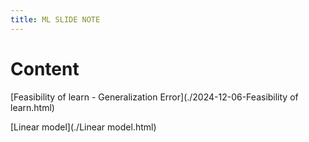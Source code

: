 ```yaml
---
title: ML SLIDE NOTE
---
```


# Content


[Feasibility of learn - Generalization Error](./2024-12-06-Feasibility of learn.html)

[Linear model](./Linear model.html)
